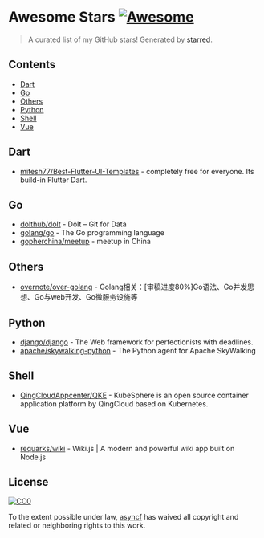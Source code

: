 <!--lint disable awesome-contributing awesome-license awesome-list-item match-punctuation no-repeat-punctuation no-undefined-references awesome-spell-check-->
# Awesome Stars [![Awesome](https://awesome.re/badge.svg)](https://github.com/sindresorhus/awesome)

> A curated list of my GitHub stars! Generated by [starred](https://github.com/maguowei/starred).

## Contents

- [Dart](#dart)
- [Go](#go)
- [Others](#others)
- [Python](#python)
- [Shell](#shell)
- [Vue](#vue)

## Dart 

- [mitesh77/Best-Flutter-UI-Templates](https://github.com/mitesh77/Best-Flutter-UI-Templates) - completely free for everyone. Its build-in Flutter Dart.

## Go 

- [dolthub/dolt](https://github.com/dolthub/dolt) - Dolt – Git for Data
- [golang/go](https://github.com/golang/go) - The Go programming language
- [gopherchina/meetup](https://github.com/gopherchina/meetup) - meetup in China

## Others 

- [overnote/over-golang](https://github.com/overnote/over-golang) - Golang相关：[审稿进度80%]Go语法、Go并发思想、Go与web开发、Go微服务设施等

## Python 

- [django/django](https://github.com/django/django) - The Web framework for perfectionists with deadlines.
- [apache/skywalking-python](https://github.com/apache/skywalking-python) - The Python agent for Apache SkyWalking

## Shell 

- [QingCloudAppcenter/QKE](https://github.com/QingCloudAppcenter/QKE) - KubeSphere is an open source container application platform by QingCloud based on Kubernetes.

## Vue 

- [requarks/wiki](https://github.com/requarks/wiki) - Wiki.js | A modern and powerful wiki app built on Node.js


## License

[![CC0](http://mirrors.creativecommons.org/presskit/buttons/88x31/svg/cc-zero.svg)](https://creativecommons.org/publicdomain/zero/1.0/)

To the extent possible under law, [asyncf](https://github.com/asyncf) has waived all copyright and related or neighboring rights to this work.

